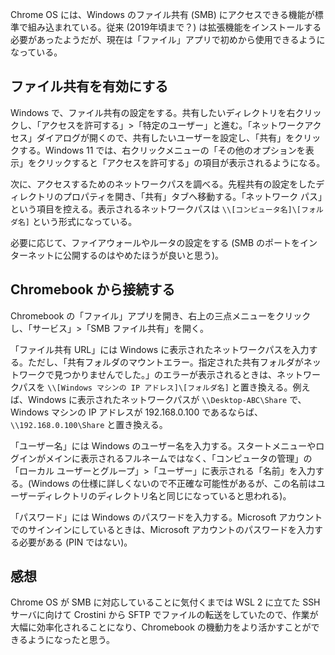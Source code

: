 Chrome OS には、Windows のファイル共有 (SMB) にアクセスできる機能が標準で組み込まれている。従来 (2019年頃まで？) は拡張機能をインストールする必要があったようだが、現在は「ファイル」アプリで初めから使用できるようになっている。

## ファイル共有を有効にする

Windows で、ファイル共有の設定をする。共有したいディレクトリを右クリックし、「アクセスを許可する」>「特定のユーザー」と進む。「ネットワークアクセス」ダイアログが開くので、共有したいユーザーを設定し、「共有」をクリックする。Windows 11 では、右クリックメニューの「その他のオプションを表示」をクリックすると「アクセスを許可する」の項目が表示されるようになる。

次に、アクセスするためのネットワークパスを調べる。先程共有の設定をしたディレクトリのプロパティを開き、「共有」タブへ移動する。「ネットワーク パス」という項目を控える。表示されるネットワークパスは `\\[コンピュータ名]\[フォルダ名]` という形式になっている。

必要に応じて、ファイアウォールやルータの設定をする (SMB のポートをインターネットに公開するのはやめたほうが良いと思う)。

## Chromebook から接続する

Chromebook の「ファイル」アプリを開き、右上の三点メニューをクリックし、「サービス」>「SMB ファイル共有」を開く。

「ファイル共有 URL」には Windows に表示されたネットワークパスを入力する。ただし、「共有フォルダのマウントエラー。指定された共有フォルダがネットワークで見つかりませんでした。」のエラーが表示されるときは、ネットワークパスを `\\[Windows マシンの IP アドレス]\[フォルダ名]` と置き換える。例えば、Windows に表示されたネットワークパスが `\\Desktop-ABC\Share` で、Windows マシンの IP アドレスが 192.168.0.100 であるならば、`\\192.168.0.100\Share` と置き換える。

「ユーザー名」には Windows のユーザー名を入力する。スタートメニューやログインがメインに表示されるフルネームではなく、「コンピュータの管理」の「ローカル ユーザーとグループ」>「ユーザー」に表示される「名前」を入力する。(Windows の仕様に詳しくないので不正確な可能性があるが、この名前はユーザーディレクトリのディレクトリ名と同じになっていると思われる)。

「パスワード」には Windows のパスワードを入力する。Microsoft アカウントでのサインインにしているときは、Microsoft アカウントのパスワードを入力する必要がある (PIN ではない)。

## 感想

Chrome OS が SMB に対応していることに気付くまでは WSL 2 に立てた SSH サーバに向けて Crostini から SFTP でファイルの転送をしていたので、作業が大幅に効率化されることになり、Chromebook の機動力をより活かすことができるようになったと思う。
